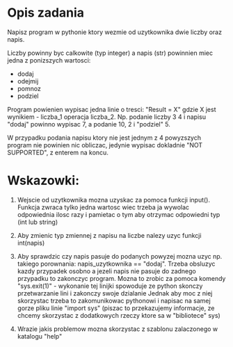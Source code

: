 # Opis zadania

Napisz program w pythonie ktory wezmie od uzytkownika dwie liczby
oraz napis.

Liczby powinny byc calkowite (typ integer) a napis (str) powinnien miec
jedna z ponizszych wartosci:
* dodaj
* odejmij
* pomnoz
* podziel

Program powienien wypisac jedna linie o tresci: "Result = X"
gdzie X jest wynikiem - liczba_1 operacja liczba_2.
Np. podanie liczby 3 4 i napisu "dodaj" powinno wypisac 7,
a podanie 10, 2 i "podziel" 5.

W przypadku podania napisu ktory nie jest jednym z 4 powyzszych
program nie powinien nic obliczac, jedynie wypisac dokladnie "NOT SUPPORTED",
z enterem na koncu.

# Wskazowki:
1. Wejscie od uzytkownika mozna uzyskac za pomoca funkcji input().
Funkcja zwraca tylko jedna wartosc wiec trzeba ja wywolac odpowiednia ilosc
razy i pamietac o tym aby otrzymac odpowiedni typ (int lub string)

2. Aby zmienic typ zmiennej z napisu na liczbe nalezy uzyc funkcji int(napis)

3. Aby sprawdzic czy napis pasuje do podanych powyzej mozna uzyc np. takiego porownania:
napis_uzytkownika == "dodaj".
Trzeba obsluzyc kazdy przypadek osobno a jezeli napis nie pasuje
do zadnego przypadku to zakonczyc program.
Mozna to zrobic za pomoca komendy "sys.exit(1)" - wykonanie tej linijki
spowoduje ze python skonczy przetwarzanie lini i zakonczy swoje dzialanie
Jednak aby moc z niej skorzystac trzeba to zakomunikowac pythonowi
i napisac na samej gorze pliku linie "import sys"
(piszac to przekazujemy informacje, ze chcemy skorzystac z dodatkowych rzeczy ktore sa w
"bibliotece" sys)

4. Wrazie jakis problemow mozna skorzystac z szablonu zalaczonego w katalogu "help"
